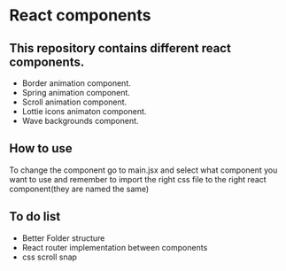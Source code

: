 # React components 

## This repository contains different react components.
- Border animation component.
- Spring animation component.
- Scroll animation component.
- Lottie icons animaton component.
- Wave backgrounds component.

## How to use
To change the component go to main.jsx and select what component you want to use and remember to import the right css file to the right react component(they are named the same)

## To do list
- Better Folder structure
- React router implementation between components
- css scroll snap
  
